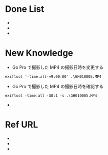 # Done List

* 
* 
* 

# New Knowledge

* Go Pro で撮影した MP4 の撮影日時を変更する
```
exiftool '-time:all-=9:00:00' .\GH010005.MP4
```
* Go Pro で撮影した MP4 の撮影日時を確認する
```
exiftool -time:all -G0:1 -s .\GH010005.MP4
```
* 

# Ref URL

* 
* 
* 
